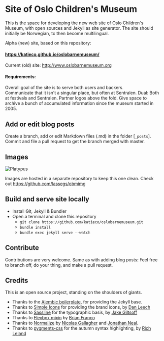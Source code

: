 # Site of Oslo Children's Museum

This is the space for developing the new web site of Oslo Children's Museum, with open sources and Jekyll as site generator. The site should initially be Norwegian, to then become multilingual.

Alpha (new) site, based on this repository:

#### https://katieco.github.io/oslobarnemuseum/

Current (old) site: http://www.oslobarnemuseum.org


#### Requirements:

Overall goal of the site is to serve both users and backers.   
Communicate that it isn't a singular place, but often at Sentralen. Dual: Both at festivals and Sentralen.
Partner logos above the fold. Give space to archive a bunch of accumulated information since the museum started in 2005.

## Add or edit blog posts

Create a branch, add or edit Markdown files (.md) in the folder [`_posts`]. Commit and file a pull request to get the branch merged with master.

## Images

![Platypus](https://lassegs.github.io/obmimg/nebbdyr.jpg)

Images are hosted in a separate repository to keep this one clean. Check out https://github.com/lassegs/obmimg

## Build and serve site locally

* Install Git, Jekyll & Bundler
* Open a terminal and clone this repository
    * ```git clone https://github.com/katieco/oslobarnemuseum.git```
    * ```bundle install```
    * ```bundle exec jekyll serve --watch```

## Contribute

Contributions are very welcome. Same as with adding blog posts: Feel free to branch off, do your thing, and make a pull request.


## Credits

This is an open source project, standing on the shoulders of giants.

- Thanks to the [Alembic boilerplate](https://github.com/daviddarnes/alembic), for providing the Jekyll base.
- Thanks to [Simple Icons](https://simpleicons.org/) for providing the brand icons, by [Dan Leech](https://twitter.com/bathtype)
- Thanks to [Sassline](https://sassline.com/) for the typographic basis, by [Jake Giltsoff](https://twitter.com/jakegiltsoff)
- Thanks to [Flexbox mixin](https://github.com/mastastealth/sass-flex-mixin) by [Brian Franco](https://twitter.com/brianfranco)
- Thanks to [Normalize](https://necolas.github.io/normalize.css/) by [Nicolas Gallagher](https://twitter.com/necolas) and [Jonathan Neal](https://twitter.com/jon_neal).
- Thanks to [pygments-css](http://richleland.github.io/pygments-css/) for the autumn syntax highlighting, by [Rich Leland](https://twitter.com/richleland)
